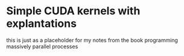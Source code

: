 # Simple CUDA kernels with explantations

this is just as a placeholder for my notes from the book programming massively parallel processes 
